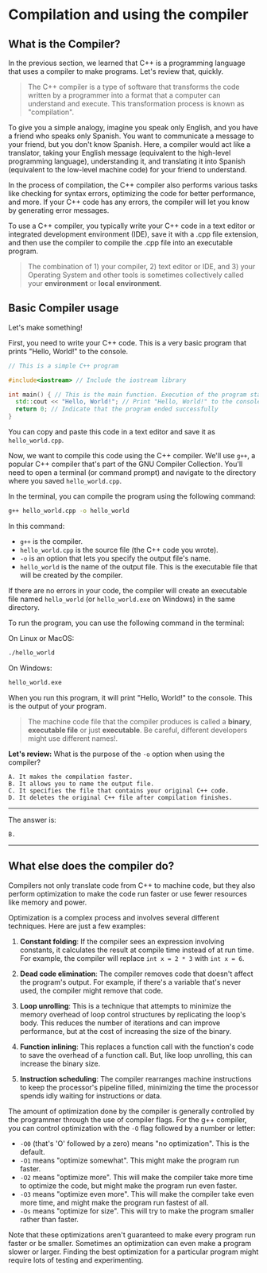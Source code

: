 # Compilation and using the compiler

## What is the Compiler?

In the previous section, we learned that C++ is a programming language that uses a compiler to make programs. Let's review that, quickly.

> The C++ compiler is a type of software that transforms the code written by a programmer into a format that a computer can understand and execute. This transformation process is known as "compilation".

To give you a simple analogy, imagine you speak only English, and you have a friend who speaks only Spanish. You want to communicate a message to your friend, but you don't know Spanish. Here, a compiler would act like a translator, taking your English message (equivalent to the high-level programming language), understanding it, and translating it into Spanish (equivalent to the low-level machine code) for your friend to understand.

In the process of compilation, the C++ compiler also performs various tasks like checking for syntax errors, optimizing the code for better performance, and more. If your C++ code has any errors, the compiler will let you know by generating error messages.

To use a C++ compiler, you typically write your C++ code in a text editor or integrated development environment (IDE), save it with a .cpp file extension, and then use the compiler to compile the .cpp file into an executable program. 

>The combination of 1) your compiler, 2) text editor or IDE, and 3) your Operating System and other tools is sometimes collectively called your **environment** or **local environment**.

## Basic Compiler usage

Let's make something!

First, you need to write your C++ code. This is a very basic program that prints "Hello, World!" to the console.

```cpp
// This is a simple C++ program

#include<iostream> // Include the iostream library

int main() { // This is the main function. Execution of the program starts here.
  std::cout << "Hello, World!"; // Print "Hello, World!" to the console
  return 0; // Indicate that the program ended successfully
}
```

You can copy and paste this code in a text editor and save it as `hello_world.cpp`.

Now, we want to compile this code using the C++ compiler. We'll use `g++`, a popular C++ compiler that's part of the GNU Compiler Collection. You'll need to open a terminal (or command prompt) and navigate to the directory where you saved `hello_world.cpp`.

In the terminal, you can compile the program using the following command:

```bash
g++ hello_world.cpp -o hello_world
```

In this command:

- `g++` is the compiler.
- `hello_world.cpp` is the source file (the C++ code you wrote).
- `-o` is an option that lets you specify the output file's name.
- `hello_world` is the name of the output file. This is the executable file that will be created by the compiler.

If there are no errors in your code, the compiler will create an executable file named `hello_world` (or `hello_world.exe` on Windows) in the same directory.

To run the program, you can use the following command in the terminal:

On Linux or MacOS:

```bash
./hello_world
```

On Windows:

```bash
hello_world.exe
```

When you run this program, it will print "Hello, World!" to the console. This is the output of your program.

>The machine code file that the compiler produces is called a **binary**, **executable file** or just **executable**. Be careful, different developers might use different names!.

**Let's review:**
What is the purpose of the `-o` option when using the compiler?
```
A. It makes the compilation faster.
B. It allows you to name the output file.
C. It specifies the file that contains your original C++ code.
D. It deletes the original C++ file after compilation finishes.
```

---

The answer is:
```
B.
```

---

## What else does the compiler do?

Compilers not only translate code from C++ to machine code, but they also perform optimization to make the code run faster or use fewer resources like memory and power.

Optimization is a complex process and involves several different techniques. Here are just a few examples:

1. **Constant folding**: If the compiler sees an expression involving constants, it calculates the result at compile time instead of at run time. For example, the compiler will replace `int x = 2 * 3` with `int x = 6`.

2. **Dead code elimination**: The compiler removes code that doesn't affect the program's output. For example, if there's a variable that's never used, the compiler might remove that code.

3. **Loop unrolling**: This is a technique that attempts to minimize the memory overhead of loop control structures by replicating the loop's body. This reduces the number of iterations and can improve performance, but at the cost of increasing the size of the binary.

4. **Function inlining**: This replaces a function call with the function's code to save the overhead of a function call. But, like loop unrolling, this can increase the binary size.

5. **Instruction scheduling**: The compiler rearranges machine instructions to keep the processor's pipeline filled, minimizing the time the processor spends idly waiting for instructions or data.

The amount of optimization done by the compiler is generally controlled by the programmer through the use of compiler flags. For the g++ compiler, you can control optimization with the `-O` flag followed by a number or letter:

- `-O0` (that's 'O' followed by a zero) means "no optimization". This is the default.
- `-O1` means "optimize somewhat". This might make the program run faster.
- `-O2` means "optimize more". This will make the compiler take more time to optimize the code, but might make the program run even faster.
- `-O3` means "optimize even more". This will make the compiler take even more time, and might make the program run fastest of all.
- `-Os` means "optimize for size". This will try to make the program smaller rather than faster.

Note that these optimizations aren't guaranteed to make every program run faster or be smaller. Sometimes an optimization can even make a program slower or larger. Finding the best optimization for a particular program might require lots of testing and experimenting.